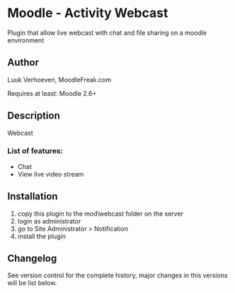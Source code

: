 Moodle - Activity Webcast
========
Plugin that allow live webcast with chat and file sharing on a moodle environment 

Author
---------------
Luuk Verhoeven, MoodleFreak.com

Requires at least: Moodle 2.6+

Description
---------------
Webcast 


### List of features:

  - Chat
  - View live video stream


Installation
---------------

1.  copy this plugin to the mod\webcast folder on the server
2.  login as administrator
3.  go to Site Administrator > Notification
4.  install the plugin


Changelog
---------------

See version control for the complete history, major changes in this versions will be list below.